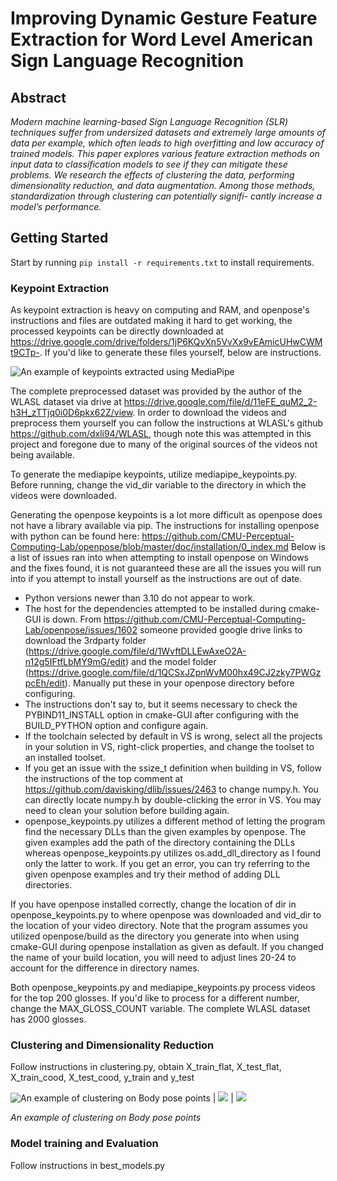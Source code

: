 # Improving Dynamic Gesture Feature Extraction for Word Level American Sign Language Recognition

## Abstract

_Modern machine learning-based Sign Language Recognition (SLR) techniques
suffer from undersized datasets and extremely large amounts of data per example,
which often leads to high overfitting and low accuracy of trained models. This
paper explores various feature extraction methods on input data to classification
models to see if they can mitigate these problems. We research the effects of
clustering the data, performing dimensionality reduction, and data augmentation.
Among those methods, standardization through clustering can potentially signifi-
cantly increase a model’s performance._

## Getting Started

Start by running `pip install -r requirements.txt` to install requirements.

### Keypoint Extraction

As keypoint extraction is heavy on computing and RAM, and openpose's instructions and files are outdated making it hard to get working,
the processed keypoints can be directly downloaded at https://drive.google.com/drive/folders/1jP6KQvXn5VvXx9vEAmicUHwCWMt9CTp-. If you'd like to generate
these files yourself, below are instructions.

![An example of keypoints extracted using MediaPipe](https://github.com/aklotzUSC/CSCI567_ISLR_FE_Project/blob/main/StackedGestures.png)

The complete preprocessed dataset was provided by the author of the WLASL dataset via drive at https://drive.google.com/file/d/11eFE_quM2_2-h3H_zTTjq0i0D6pkx62Z/view.
In order to download the videos and preprocess them yourself you can follow the instructions at WLASL's github https://github.com/dxli94/WLASL, though note
this was attempted in this project and foregone due to many of the original sources of the videos not being available.

To generate the mediapipe keypoints, utilize mediapipe_keypoints.py. Before running, change the vid_dir variable to the directory in which the videos were downloaded.

Generating the openpose keypoints is a lot more difficult as openpose does not have a library available via pip. The instructions for installing openpose with python can be found here: https://github.com/CMU-Perceptual-Computing-Lab/openpose/blob/master/doc/installation/0_index.md
Below is a list of issues ran into when attempting to install openpose on Windows and the fixes found, it is not guaranteed these are all the issues you will run into if you attempt to install yourself as the instructions are out of date.
* Python versions newer than 3.10 do not appear to work.
* The host for the dependencies attempted to be installed during cmake-GUI is down. From https://github.com/CMU-Perceptual-Computing-Lab/openpose/issues/1602 someone provided google drive links to download the 3rdparty folder (https://drive.google.com/file/d/1WvftDLLEwAxeO2A-n12g5IFtfLbMY9mG/edit) and the model folder (https://drive.google.com/file/d/1QCSxJZpnWvM00hx49CJ2zky7PWGzpcEh/edit). Manually put these in your openpose directory before configuring.
* The instructions don't say to, but it seems necessary to check the PYBIND11_INSTALL option in cmake-GUI after configuring with the BUILD_PYTHON option and configure again.
* If the toolchain selected by default in VS is wrong, select all the projects in your solution in VS, right-click properties, and change the toolset to an installed toolset.
* If you get an issue with the ssize_t definition when building in VS, follow the instructions of the top comment at https://github.com/davisking/dlib/issues/2463 to change numpy.h. You can directly locate numpy.h by double-clicking the error in VS. You may need to clean your solution before building again.
* openpose_keypoints.py utilizes a different method of letting the program find the necessary DLLs than the given examples by openpose. The given examples add the path of the directory containing the DLLs whereas openpose_keypoints.py utilizes os.add_dll_directory as I found only the latter to work. If you get an error, you can try referring to the given openpose examples and try their method of adding DLL directories.

If you have openpose installed correctly, change the location of dir in openpose_keypoints.py to where openpose was downloaded and vid_dir to the location of your video directory. Note that the program assumes you utilized openpose/build as the directory you generate into when using cmake-GUI during openpose installation as given as default. If you changed the name of your build location, you will need to adjust lines 20-24 to account for the difference in directory names.

Both openpose_keypoints.py and mediapipe_keypoints.py process videos for the top 200 glosses. If you'd like to process for a different number, change the MAX_GLOSS_COUNT variable. The complete WLASL dataset has 2000 glosses.

### Clustering and Dimensionality Reduction

Follow instructions in clustering.py, obtain X_train_flat, X_test_flat, X_train_cood, X_test_cood, y_train and y_test

![An example of clustering on Body pose points](https://github.com/aklotzUSC/CSCI567_ISLR_FE_Project/blob/main/Images/1.2orig.png) | ![](https://github.com/aklotzUSC/CSCI567_ISLR_FE_Project/blob/main/Images/2.2clus.png) | ![](https://github.com/aklotzUSC/CSCI567_ISLR_FE_Project/blob/main/Images/3.2sent.png)

_An example of clustering on Body pose points_

### Model training and Evaluation

Follow instructions in best_models.py
